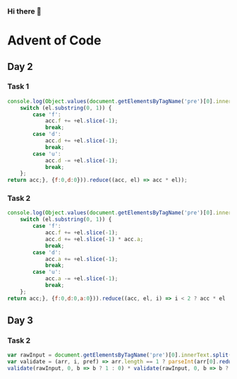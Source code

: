 ### Hi there 👋

# Advent of Code
## Day 2
### Task 1
```javascript
console.log(Object.values(document.getElementsByTagName('pre')[0].innerText.split('\n').reduce((acc, el) => {
    switch (el.substring(0, 1)) {
        case 'f':
			acc.f += +el.slice(-1);
			break;
        case 'd':
			acc.d += +el.slice(-1);
            break;
        case 'u':
			acc.d -= +el.slice(-1);
			break;
    };
return acc;}, {f:0,d:0})).reduce((acc, el) => acc * el));
```
### Task 2
```javascript
console.log(Object.values(document.getElementsByTagName('pre')[0].innerText.split('\n').reduce((acc, el) => {
    switch (el.substring(0, 1)) {
        case 'f':
			acc.f += +el.slice(-1);
            acc.d += +el.slice(-1) * acc.a;
			break;
        case 'd':
			acc.a += +el.slice(-1);
            break;
        case 'u':
			acc.a -= +el.slice(-1);
			break;
    };
return acc;}, {f:0,d:0,a:0})).reduce((acc, el, i) => i < 2 ? acc * el : acc));
```

## Day 3
### Task 2
```javascript
var rawInput = document.getElementsByTagName('pre')[0].innerText.split('\n').map(el => Array.from(el));
var validate = (arr, i, pref) => arr.length == 1 ? parseInt(arr[0].reduce((acc, el) => acc += el, ''), 2) : validate(arr.filter(el => +el[i] == pref(arr.reduce((acc, el) => acc + +el[i], 0) >= arr.length / 2)), ++i, pref);
validate(rawInput, 0, b => b ? 1 : 0) * validate(rawInput, 0, b => b ? 0 : 1);
```

<!--
**ign3u5/ign3u5** is a ✨ _special_ ✨ repository because its `README.md` (this file) appears on your GitHub profile.

Here are some ideas to get you started:

- 🔭 I’m currently working on ...
- 🌱 I’m currently learning ...
- 👯 I’m looking to collaborate on ...
- 🤔 I’m looking for help with ...
- 💬 Ask me about ...
- 📫 How to reach me: ...
- 😄 Pronouns: ...
- ⚡ Fun fact: ...
-->
